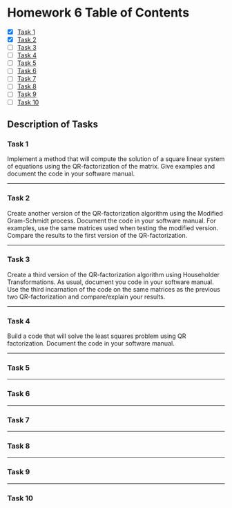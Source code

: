 # Homework 6 Table of Contents

- [x] [Task 1](./Software_Manual/qr_sq_solve.md)
- [x] [Task 2](./Software_Manual/qr_factor_modgs.md)
- [ ] [Task 3](https://bolanderc.github.io/math5610)
- [ ] [Task 4](https://bolanderc.github.io/math5610)
- [ ] [Task 5](https://bolanderc.github.io/math5610)
- [ ] [Task 6](https://bolanderc.github.io/math5610) 
- [ ] [Task 7](https://bolanderc.github.io/math5610)
- [ ] [Task 8](https://bolanderc.github.io/math5610)
- [ ] [Task 9](https://bolanderc.github.io/math5610)
- [ ] [Task 10](https://bolanderc.github.io/math5610)

## Description of Tasks

### Task 1
Implement a method that will compute the solution of a square linear system of equations using the QR-factorization of the matrix. Give examples and document the code in your software manual.

------

### Task 2
Create another version of the QR-factorization algorithm using the Modified Gram-Schmidt process. Document the code in your software manual. For examples, use the same matrices used when testing the modified version. Compare the results to the first version of the QR-factorization.

------

### Task 3
Create a third version of the QR-factorization algorithm using Householder Transformations. As usual, document you code in your software manual. Use the third incarnation of the code on the same matrices as the previous two QR-factorization and compare/explain your results.

------

### Task 4
Build a code that will solve the least squares problem using QR factorization. Document the code in your software manual.

------

### Task 5

------

### Task 6

------

### Task 7

------

### Task 8

------

### Task 9

------

### Task 10


